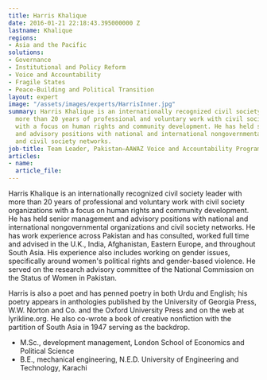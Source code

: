 ```yaml
---
title: Harris Khalique
date: 2016-01-21 22:18:43.395000000 Z
lastname: Khalique
regions:
- Asia and the Pacific
solutions:
- Governance
- Institutional and Policy Reform
- Voice and Accountability
- Fragile States
- Peace-Building and Political Transition
layout: expert
image: "/assets/images/experts/HarrisInner.jpg"
summary: Harris Khalique is an internationally recognized civil society leader with
  more than 20 years of professional and voluntary work with civil society organizations
  with a focus on human rights and community development. He has held senior management
  and advisory positions with national and international nongovernmental organizations
  and civil society networks.
job-title: Team Leader, Pakistan—AAWAZ Voice and Accountability Programme
articles:
- name: 
  article_file: 
---
```


Harris Khalique is an internationally recognized civil society leader with more than 20 years of professional and voluntary work with civil society organizations with a focus on human rights and community development. He has held senior management and advisory positions with national and international nongovernmental organizations and civil society networks. He has work experience across Pakistan and has consulted, worked full time and advised in the U.K., India, Afghanistan, Eastern Europe, and throughout South Asia. His experience also includes working on gender issues, specifically around women's political rights and gender-based violence. He served on the research advisory committee of the National Commission on the Status of Women in Pakistan.

Harris is also a poet and has penned poetry in both Urdu and English; his poetry appears in anthologies published by the University of Georgia Press, W.W. Norton and Co. and the Oxford University Press and on the web at lyrikline.org. He also co-wrote a book of creative nonfiction with the partition of South Asia in 1947 serving as the backdrop.

* M.Sc., development management, London School of Economics and Political Science
* B.E., mechanical engineering, N.E.D. University of Engineering and Technology, Karachi
